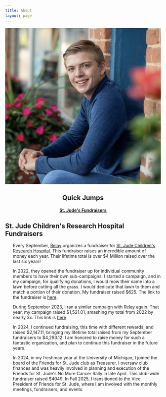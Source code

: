 ```yaml
---
title: About
layout: page
---
```


<img src="/assets/images/profilepfp.jpg" alt="JD Burch">

<div style="text-align: center;">
  <h2>Quick Jumps</h2>
  <h4><a href="#jude">St. Jude's Fundraisers</a></h4>
</div>

<h2 id="jude">St. Jude Children's Research Hospital Fundraisers</h2>
<div style="margin-left: 25px;">
  <p>Every September, <a href="https://relay.fm">Relay</a> organizes a fundraiser for <a href="https://stjude.org">St. Jude Children's Research Hospital</a>. This fundraiser raises an incredible amount of money each year. Their lifetime total is over $4 Million raised over the last six years!</p>
  <p>In 2022, they opened the fundraiser up for individual community members to have their own sub-campaigns. I started a campaign, and in my campaign, for qualifying donations, I would mow their name into a lawn before cutting all the grass. I would dedicate that lawn to them and match a portion of their donation. My fundraiser raised $625. The link to the fundraiser is <a href="https://jdburch.com/2022">here</a>.</p>
  <p>During September 2023, I ran a similar campaign with Relay again. That year, my campaign raised $1,521.01, smashing my total from 2022 by nearly 3x. This link is <a href="https://jdburch.com/2023">here</a></p>
  <p>In 2024, I continued fundraising, this time with different rewards, and raised $2,147.11, bringing my lifetime total raised from my September fundraisers to $4,293.12. I am honored to raise money for such a fantastic organization, and plan to continue this fundraiser in the future years.</p>
  <p>In 2024, in my freshman year at the University of Michigan, I joined the board of the Friends for St. Jude club as Treasurer. I oversaw club finances and was heavily involved in planning and execution of the Friends for St. Jude's No More Cancer Rally in late April. This club-wide fundraiser raised $4049. In Fall 2025, I transitioned to the Vice President of Friends for St. Jude, where I am involved with the monthly meetings, fundraisers, and events.</p>
</div>
